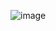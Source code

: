 ![image](https://github.com/DevOnWork/chatgpts/assets/159012228/134b680f-e492-4d56-b03a-8a530e5ef543)
